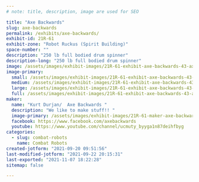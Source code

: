 ```yaml
---
# note: title, description, image are used for SEO

title: "Axe Backwards"
slug: axe-backwards
permalink: /exhibits/axe-backwards/
exhibit-id: 21R-61
exhibit-zone: "Robot Ruckus (Spirit Building)"
space-number: ""
description: "250 lb full bodied drum spinner"
description-long: "250 lb full bodied drum spinner"
image: /assets/images/exhibit-images/21R-61-exhibit-axe-backwards-43-axe-backwards-bot-2020-1804-large.jpg
image-primary: 
  small: /assets/images/exhibit-images/21R-61-exhibit-axe-backwards-43-axe-backwards-bot-2020-1804-small.jpg
  medium: /assets/images/exhibit-images/21R-61-exhibit-axe-backwards-43-axe-backwards-bot-2020-1804-medium.jpg
  large: /assets/images/exhibit-images/21R-61-exhibit-axe-backwards-43-axe-backwards-bot-2020-1804-large.jpg
  full: /assets/images/exhibit-images/21R-61-exhibit-axe-backwards-43-axe-backwards-bot-2020-1804-full.jpg
maker: 
  name: "Kurt Durjan/  Axe Backwards "
  description: "We like to make stuff!! "
  image-primary: /assets/images/exhibit-images/21R-61-maker-axe-backwards-axe-backwards-bot-2020-medium.jpg
  facebook: https://www.facebook.com/axebackwards
  youtube: https://www.youtube.com/channel/ucmuty_byyga1n87deihfbyg
categories: 
  - slug: combat-robots
    name: Combat Robots
created-jotform: "2021-09-20 09:51:56"
last-modified-jotform: "2021-09-22 20:15:31"
last-exported: "2021-11-07 18:22:28"
sitemap: false

---
```

